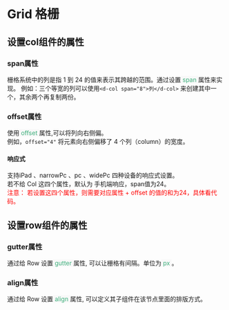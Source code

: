 # Grid 格栅

## 设置col组件的属性

### span属性
栅格系统中的列是指 1 到 24 的值来表示其跨越的范围。通过设置<span style='color:#3eaf7c;background-color:#F8F8F8'> span </span>属性来实现。
例如：三个等宽的列可以使用`<d-col span="8">列</d-col>` 来创建其中一个，其余两个再复制两份。

<ClientOnly> 
<grid-demo></grid-demo>
</ClientOnly>

### offset属性
使用<span style='color:#3eaf7c;background-color:#F8F8F8'> offset </span>属性,可以将列向右侧偏。  
例如，`offset="4"` 将元素向右侧偏移了 4 个列（column）的宽度。

<ClientOnly> 
<grid-offset-demo></grid-offset-demo>
</ClientOnly>

#### 响应式
支持iPad 、narrowPc 、pc 、widePc 四种设备的响应式设置。  
若不给 Col 这四个属性，默认为 手机端响应，span值为24。  
<span style='color:red;'>注意： 若设置这四个属性，则需要对应属性 + offset 的值的和为24，具体看代码。</span>  

<ClientOnly>
<grid-responsive-demo></grid-responsive-demo>
</ClientOnly>


## 设置row组件的属性

### gutter属性
通过给 Row 设置<span style='color:#3eaf7c;background-color:#F8F8F8'> gutter </span>属性, 可以让栅格有间隔。单位为<span style='color:#3eaf7c;background-color:#F8F8F8'> px </span>。    

<ClientOnly> 
<grid-gutter-demo></grid-gutter-demo>
</ClientOnly>

### align属性
通过给 Row 设置<span style='color:#3eaf7c;background-color:#F8F8F8'> align </span>属性, 可以定义其子组件在该节点里面的排版方式。  

<ClientOnly> 
<grid-align-demo></grid-align-demo>
</ClientOnly>



